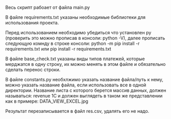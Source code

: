 Весь скрипт рабоает от файла main.py

В файле requirements.txt указаны необходимые библиотеки 
для использования проекта. 

Перед использованием необходимо убедиться что установлен py 
(проверить это можно прописав в консоли: python -V), далее
прописать следующую комнду в строке консоли:
python -m pip install -r requirements.txt
или
pip install -r requirements.txt

В файле base_check.txt указаны виды типов платежей,
которые мерджатся в одну строку, их можно менять в этом файле
и обязательно сделать перенос строки.

В файле constants.py необхлжимо указать название файла/путь к нему, 
можно указать название файла, если использовать все в одной директории.
Название листа с которого берется массив данных, должен называться: revenue 1C
и должен выглядеть в таком же представлении как в примере: DATA_VIEW_EXCEL.jpg

Результат перезаписывается в файл res.csv, удалять его не надо.